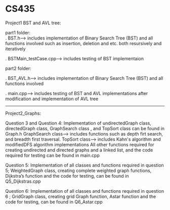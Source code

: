 # CS435
Project1 BST and AVL tree:

part1 folder:  
. BST.h--> includes implementation of Binary Search Tree (BST) and all functions involved such as insertion, deletion and etc. both resursively and iteratively 

. BSTMain_testCase.cpp--> includes testing of BST implementaion 


part2 folder: 

. BST_AVL.h--> includes implementation of Binary Search Tree (BST) and all functions involved 

. main.cpp--> includes testing of BST and AVL implementations after modification and implementation of AVL tree


_____________________________________________________________________

Project2_Graphs:

Question 3 and Question 4:
Implementation of undirectedGraph class, directedGraph class, GraphSearch class , and TopSort class can be found in Graph.h
GraphSearch class--> includes functions such as depth firt search, and breadth first traversal. 
TopSort class--> includes Kahn's algorithm and modifiedDFS algorithm implementations
All other functions required for creating undirected and directed graphs and a linked list, and the code required for testing can be found in main.cpp

Question 5:
Implementation of all classes and functions required in question 5; WeightedGraph class, creating complete weighted graph functions, Dijkstra’s function and the code for testing, can be found in Q5_Dijkstras.cpp

Question 6:
Implementation of all classes and functions required in question 6 ; GridGraph class, creating grid Graph function, Astar function and the code for testing, can be found in Q6_Astar.cpp
